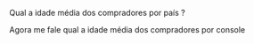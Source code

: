 Qual a idade média dos compradores por país ?

Agora me fale qual a idade média dos compradores por console
